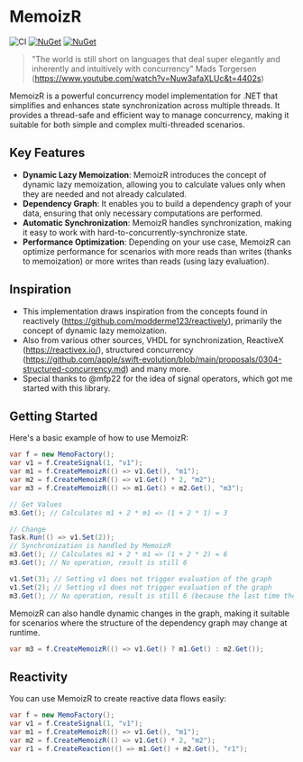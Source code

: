 # MemoizR

![CI](https://github.com/timonkrebs/MemoizR/workflows/.NET/badge.svg)
[![NuGet](https://img.shields.io/nuget/dt/memoizr.svg)](https://www.nuget.org/packages/memoizr) 
[![NuGet](https://img.shields.io/nuget/vpre/memoizr.svg)](https://www.nuget.org/packages/memoizr)

> "The world is still short on languages that deal super elegantly and inherently and intuitively with concurrency" Mads Torgersen (https://www.youtube.com/watch?v=Nuw3afaXLUc&t=4402s)

MemoizR is a powerful concurrency model implementation for .NET that simplifies and enhances state synchronization across multiple threads. It provides a thread-safe and efficient way to manage concurrency, making it suitable for both simple and complex multi-threaded scenarios.

## Key Features
- **Dynamic Lazy Memoization**: MemoizR introduces the concept of dynamic lazy memoization, allowing you to calculate values only when they are needed and not already calculated. 
- **Dependency Graph**: It enables you to build a dependency graph of your data, ensuring that only necessary computations are performed.
- **Automatic Synchronization**: MemoizR handles synchronization, making it easy to work with hard-to-concurrently-synchronize state.
- **Performance Optimization**: Depending on your use case, MemoizR can optimize performance for scenarios with more reads than writes (thanks to memoization) or more writes than reads (using lazy evaluation).

## Inspiration
- This implementation draws inspiration from the concepts found in reactively (https://github.com/modderme123/reactively), primarily the concept of dynamic lazy memoization.
- Also from various other sources, VHDL for synchronization, ReactiveX (https://reactivex.io/), structured concurrency (https://github.com/apple/swift-evolution/blob/main/proposals/0304-structured-concurrency.md) and many more.
- Special thanks to @mfp22 for the idea of signal operators, which got me started with this library.

## Getting Started
Here's a basic example of how to use MemoizR:

```csharp
var f = new MemoFactory();
var v1 = f.CreateSignal(1, "v1");
var m1 = f.CreateMemoizR(() => v1.Get(), "m1");
var m2 = f.CreateMemoizR(() => v1.Get() * 2, "m2");
var m3 = f.CreateMemoizR(() => m1.Get() + m2.Get(), "m3");

// Get Values
m3.Get(); // Calculates m1 + 2 * m1 => (1 + 2 * 1) = 3

// Change
Task.Run(() => v1.Set(2));
// Synchronization is handled by MemoizR
m3.Get(); // Calculates m1 + 2 * m1 => (1 + 2 * 2) = 6
m3.Get(); // No operation, result is still 6

v1.Set(3); // Setting v1 does not trigger evaluation of the graph
v1.Set(2); // Setting v1 does not trigger evaluation of the graph
m3.Get(); // No operation, result is still 6 (because the last time the graph was evaluated, v1 was already 2)
```

MemoizR can also handle dynamic changes in the graph, making it suitable for scenarios where the structure of the dependency graph may change at runtime.

```cs
var m3 = f.CreateMemoizR(() => v1.Get() ? m1.Get() : m2.Get());
```

## Reactivity
You can use MemoizR to create reactive data flows easily:

```csharp
var f = new MemoFactory();
var v1 = f.CreateSignal(1, "v1");
var m1 = f.CreateMemoizR(() => v1.Get(), "m1");
var m2 = f.CreateMemoizR(() => v1.Get() * 2, "m2");
var r1 = f.CreateReaction(() => m1.Get() + m2.Get(), "r1");
```